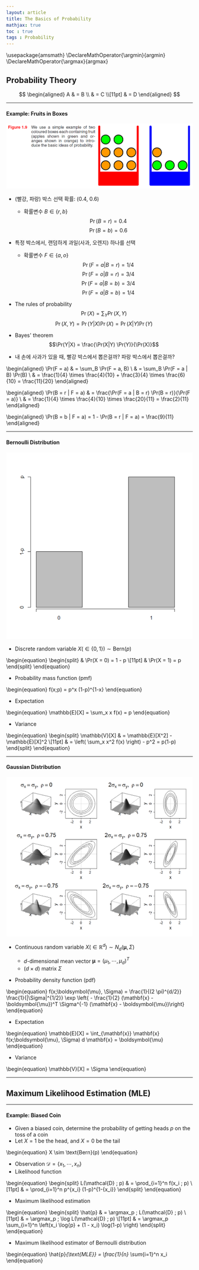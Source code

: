 ```yaml
---
layout: article
title: The Basics of Probability
mathjax: true
toc : true
tags : Probability
---
```



\usepackage{amsmath}
\DeclareMathOperator{\argmin}{argmin}
\DeclareMathOperator{\argmax}{argmax}




## Probability Theory

$$
\begin{aligned}
A & = B \\
& = C \\[11pt]
& = D
\end{aligned}
$$

***


#### Example: Fruits in Boxes

<img src = "/assets/images/prob_files/Fig_1.9.PNG">

  * (빨강, 파랑) 박스 선택 확률: (0.4, 0.6)
    + 확률변수 $B \in \{ r, b \}$
      $$\Pr(B = r) = 0.4$$
      $$\Pr(B = b) = 0.6$$

  * 특정 박스에서, 랜덤하게 과일(사과, 오렌지) 하나를 선택
    + 확률변수 $F \in \{ a, o \}$
      $$\Pr(F = a|B = r) = 1/4$$
      $$\Pr(F = o|B = r) = 3/4$$
      $$\Pr(F = a|B = b) = 3/4$$
      $$\Pr(F = a|B = b) = 1/4$$

  * The rules of probability
    $$\Pr(X) = \sum_Y \Pr(X,Y)$$
    $$\Pr(X, Y) = \Pr(Y|X) \Pr(X) = \Pr(X|Y) \Pr(Y)$$

  * Bayes' theorem
    $$\Pr(Y|X) = \frac{\Pr(X|Y) \Pr(Y)}{\Pr(X)}$$
    
  * 내 손에 사과가 있을 때, 빨강 박스에서 뽑은걸까? 파랑 박스에서 뽑은걸까?

\begin{aligned}
\Pr(F = a) & = \sum_B \Pr(F = a, B) \\
& = \sum_B \Pr(F = a | B) \Pr(B) \\
& = \frac{1}{4} \times \frac{4}{10} + \frac{3}{4} \times \frac{6}{10} = \frac{11}{20}
\end{aligned}

\begin{aligned}
\Pr(B = r | F = a) & = \frac{\Pr(F = a | B = r) \Pr(B = r)}{\Pr(F = a)} \\
& = \frac{1}{4} \times \frac{4}{10} \times \frac{20}{11} = \frac{2}{11}
\end{aligned}

\begin{aligned}
\Pr(B = b | F = a) = 1 - \Pr(B = r | F = a) = \frac{9}{11}
\end{aligned}


***


#### Bernoulli Distribution

<img src = "/assets/images/prob_files/Fig_Bern.png">

  * Discrete random variable $X (\in \{ 0, 1 \}) \sim \text{Bern}(p)$
  
\begin{equation}
\begin{split}
& \Pr(X = 0) = 1 - p \\[11pt]
& \Pr(X = 1) = p
\end{split}
\end{equation}

  * Probability mass function (pmf)

\begin{equation}
f(x;p) = p^x (1-p)^{1-x}
\end{equation}

  * Expectation

\begin{equation}
\mathbb{E}[X] = \sum_x x f(x) = p
\end{equation}

  * Variance

\begin{equation}
\begin{split}
\mathbb{V}[X] & = \mathbb{E}[X^2] - \mathbb{E}[X]^2 \\[11pt]
& = \left( \sum_x x^2 f(x) \right) - p^2 = p(1-p)
\end{split}
\end{equation}


***


#### Gaussian Distribution

<img src = "/assets/images/prob_files/Fig_Gaussian.png">

  * Continuous random variable $X (\in \mathbb{R}^d) \sim N_d(\boldsymbol{\mu}, \Sigma)$
    + $d$-dimensional mean vector $\boldsymbol{\mu} = (\mu_1, \cdots, \mu_d)^T$
    + $(d \times d)$ matrix $\Sigma$

  * Probability density function (pdf)

\begin{equation}
f(x;\boldsymbol{\mu}, \Sigma) = \frac{1}{(2 \pi)^{d/2}} \frac{1}{|\Sigma|^{1/2}} \exp \left\{ - \frac{1}{2} (\mathbf{x} - \boldsymbol{\mu})^T \Sigma^{-1} (\mathbf{x} - \boldsymbol{\mu})\right\}
\end{equation}

  * Expectation

\begin{equation}
\mathbb{E}[X] = \int_{\mathbf{x}} \mathbf{x} f(x;\boldsymbol{\mu}, \Sigma) d \mathbf{x} = \boldsymbol{\mu}
\end{equation}

  * Variance

\begin{equation}
\mathbb{V}[X] = \Sigma
\end{equation}


***


## Maximum Likelihood Estimation (MLE)


***


#### Example: Biased Coin
  * Given a biased coin, determine the probability of getting heads $p$ on the toss of a coin
  * Let $X = 1$ be the head, and $X = 0$ be the tail

\begin{equation}
X \sim \text{Bern}(p)
\end{equation}

  * Observation $\mathcal{D} = \{ x_1, \cdots, x_n \}$
  * Likelihood function

\begin{equation}
\begin{split}
L(\mathcal{D} ; p) & = \prod_{i=1}^n f(x_i ; p) \\[11pt]
& = \prod_{i=1}^n p^{x_i} (1-p)^{1-{x_i}}
\end{split}
\end{equation}

  * Maximum likelihood estimation
  
\begin{equation}
\begin{split}
\hat{p} & = \argmax_p \; L(\mathcal{D} ; p) \\[11pt]
& = \argmax_p \; \log L(\mathcal{D} ; p) \\[11pt]
& = \argmax_p \sum_{i=1}^n \left(x_i \log{p} + (1 - x_i) \log(1-p) \right)
\end{split}
\end{equation}


  * Maximum likelihood estimator of Bernoulli distribution

\begin{equation}
\hat{p}_{\text{MLE}} = \frac{1}{n} \sum_{i=1}^n x_i
\end{equation}

